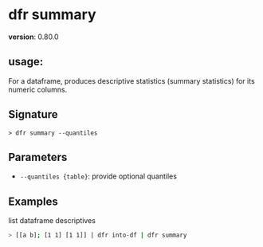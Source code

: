 # dfr summary

**version**: 0.80.0

## **usage**:

For a dataframe, produces descriptive statistics (summary statistics) for its numeric columns.

## Signature

`> dfr summary --quantiles`

## Parameters

- `--quantiles {table}`: provide optional quantiles

## Examples

list dataframe descriptives

```bash
> [[a b]; [1 1] [1 1]] | dfr into-df | dfr summary
```
